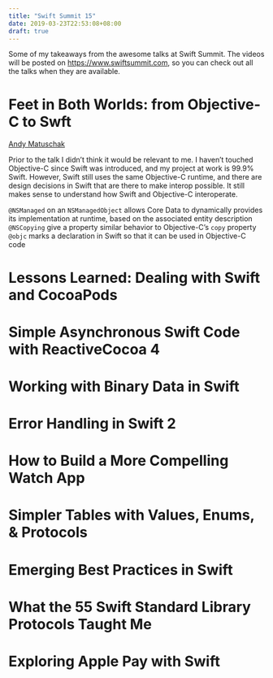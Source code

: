 ```yaml
---
title: "Swift Summit 15"
date: 2019-03-23T22:53:08+08:00
draft: true
---
```


Some of my takeaways from the awesome talks at Swift Summit. The videos will be posted on https://www.swiftsummit.com, so you can check out all the talks when they are available.

# Feet in Both Worlds: from Objective-C to Swft
[Andy Matuschak](https://twitter.com/andy_matuschak)

Prior to the talk I didn’t think it would be relevant to me. I haven’t touched Objective-C since Swift was introduced, and my project at work is 99.9% Swift. However, Swift still uses the same Objective-C runtime, and there are design decisions in Swift that are there to make interop possible. It still makes sense to understand how Swift and Objective-C interoperate.

`@NSManaged` on an `NSManagedObject` allows Core Data to dynamically provides its implementation at runtime, based on the associated entity description
`@NSCopying` give a property similar behavior to Objective-C’s `copy` property
`@objc` marks a declaration in Swift so that it can be used in Objective-C code

# Lessons Learned: Dealing with Swift and CocoaPods

# Simple Asynchronous Swift Code with ReactiveCocoa 4

# Working with Binary Data in Swift

# Error Handling in Swift 2

# How to Build a More Compelling Watch App

# Simpler Tables with Values, Enums, & Protocols

# Emerging Best Practices in Swift

# What the 55 Swift Standard Library Protocols Taught Me

# Exploring Apple Pay with Swift